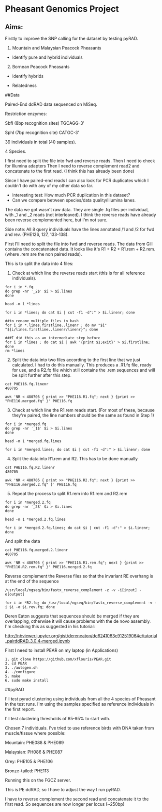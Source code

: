 # Pheasant Genomics Project

## Aims: 

Firstly to improve the SNP calling for the dataset by testing pyRAD. 

1. Mountain and Malaysian Peacock Pheasants 

- Identify pure and hybrid individuals
  
2. Bornean Peacock Pheasants

  - Identify hybrids

  - Relatedness
  

##Data

Paired-End ddRAD data sequenced on MiSeq. 

Restriction enzymes: 

SbfI (8bp recognition sites) TGCAGG-3'
 
SphI (7bp recognition site) CATGC-3'

39 individuals in total (40 samples). 

4 Species. 


I first need to split the file into fwd and reverse reads. 
Then I need to check for Illumina adapters
Then I need to reverse complement read2 and concatenate to the first read. (I think this has already been done)

Since I have paired-end reads I can also look for PCR duplicates which I couldn't do with any of my other data so far. 

  - Interesting test: How much PCR duplication in this dataset? 
  - Can we compare between species/data quality/Illumina lanes. 

The data we got wasn't raw data. They are single .fq files per individual, with _1 and _2 reads (not interleaved). I think the reverse reads have already been reverse complemented here, but I'm not sure. 

Side note: All 8 query individuals have the lines annotated /1 and /2 for fwd and rev. (PHE126, 127, 133-138). 

First I'll need to split the file into fwd and reverse reads. The data from Gill contains the concatenated data. It looks like it's R1 + R2 + R1.rem + R2.rem. (where .rem are the non paired reads). 

This is to split the data into 4 files: 

1. Check at which line the reverse reads start (this is for all reference individuals). 
```
for i in *.fq
do grep -nr '_2$' $i > $i.lines
done

head -n 1 *lines

for i in *lines; do cat $i | cut -f1 -d":" > $i.linenr; done

##to rename multiple files in bash
for i in *.lines.firstline..linenr ; do mv "$i" "${i/lines.firstline..linenr/linenr}"; done 

###I did this as an intermediate step before
for i in *lines ; do cat $i | awk '{print $1;exit}' > $i.firstline; done
rm *lines
```

2. Split the data into two files according to the first line that we just calculated. I had to do this manually. This produces a .R1.fq file, ready for use, and a R2.fq file which still contains the .rem sequences and will be split further after this step. 
```
cat PHE116.fq.linenr
480705

awk 'NR < 480705 { print >> "PHE116.R1.fq"; next } {print >> "PHE116.merged.fq" }' PHE116.fq
```

3. Check at which line the R1.rem reads start. (For most of these, because they're paired, the line numbers should be the same as found in Step 1)
```
for i in *merged.fq
do grep -nr '_1$' $i > $i.lines
done

head -n 1 *merged.fq.lines

for i in *merged.lines; do cat $i | cut -f1 -d":" > $i.linenr; done
```

4. Split the data into R1.rem and R2. This has to be done manually
```
cat PHE116.fq.R2.linenr
480705

awk 'NR < 480705 { print >> "PHE116.R2.fq"; next } {print >> "PHE116.merged.2.fq" }' PHE116.fq
```

5. Repeat the process to split R1.rem into R1.rem and R2.rem

```
for i in *merged.2.fq
do grep -nr '_2$' $i > $i.lines
done

head -n 1 *merged.2.fq.lines

for i in *merged.2.fq.lines; do cat $i | cut -f1 -d":" > $i.linenr; done
```

And split the data
```
cat PHE116.fq.merged.2.linenr
480705

awk 'NR < 480705 { print >> "PHE116.R1.rem.fq"; next } {print >> "PHE116.R2.rem.fq" }' PHE116.merged.2.fq
```


Reverse complement the Reverse files so that the invariant RE overhang is at the end of the sequence
```
/usr/local/ngseq/bin/fastx_reverse_complement -z -v -i[input] -o[output]

for i in *R2.fq; do /usr/local/ngseq/bin/fastx_reverse_complement -v -i $i -o $i.rev.fq; done
```

Deren Eaton suggests that sequences should be merged if they are overlapping, otherwise it will cause problems with the de novo assembly. 
I'm checking this as suggested in his tutorial: 

http://nbviewer.jupyter.org/gist/dereneaton/dc6241083c912519064e/tutorial_pairddRAD_3.0.4-merged.ipynb

First I need to install PEAR on my laptop (in Applications)

```
1. git clone https://github.com/xflouris/PEAR.git
2. cd PEAR
3. ./autogen.sh
4. ./configure
5. make
6. sudo make install

```

##pyRAD

I'll test pyrad clustering using individuals from all the 4 species of Pheasant in the test runs. I'm using the samples specified as reference
individuals in the first report. 

I'll test clustering thresholds of 85-95% to start with. 


Chosen 7 individuals. I've tried to use reference birds with DNA taken from muscle/tissue where possible: 

Mountain: PHE088 & PHE089

Malaysian: PH086 & PHE087

Grey: PHE105 & PHE106

Bronze-tailed: PHE113


Running this on the FGCZ server. 

This is PE ddRAD, so I have to adjust the way I run pyRAD. 

I have to reverse complement the second read and concatenate it to the first read. So sequences are now longer per locus (~250bp)





